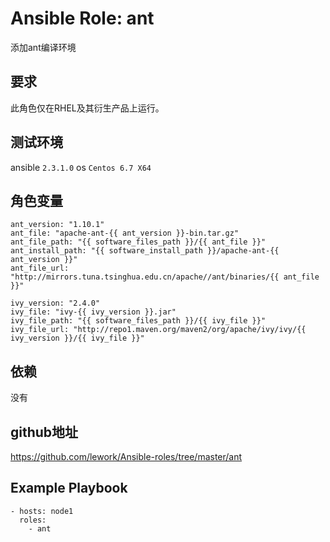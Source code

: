 # Ansible Role: ant

添加ant编译环境

## 要求

此角色仅在RHEL及其衍生产品上运行。

## 测试环境

ansible `2.3.1.0`
os `Centos 6.7 X64`

## 角色变量
    ant_version: "1.10.1"
    ant_file: "apache-ant-{{ ant_version }}-bin.tar.gz"
    ant_file_path: "{{ software_files_path }}/{{ ant_file }}"
    ant_install_path: "{{ software_install_path }}/apache-ant-{{ ant_version }}"
    ant_file_url: "http://mirrors.tuna.tsinghua.edu.cn/apache//ant/binaries/{{ ant_file }}"

    ivy_version: "2.4.0"
    ivy_file: "ivy-{{ ivy_version }}.jar"
    ivy_file_path: "{{ software_files_path }}/{{ ivy_file }}"
    ivy_file_url: "http://repo1.maven.org/maven2/org/apache/ivy/ivy/{{ ivy_version }}/{{ ivy_file }}"

## 依赖

没有

## github地址
https://github.com/lework/Ansible-roles/tree/master/ant

## Example Playbook

    - hosts: node1
      roles:
        - ant